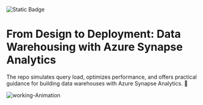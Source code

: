 ![Static Badge](https://img.shields.io/badge/Data%20Warehousing-Green?style=for-the-badge&logoColor=Blue)

# From Design to Deployment: Data Warehousing with Azure Synapse Analytics
The repo simulates query load, optimizes performance, and offers practical guidance for building data warehouses with Azure Synapse Analytics. 🚀


![working-Animation](https://github.com/tahhnik/Designing-Large-Scale-Data-Warehouse-with-Azure-Synapse-Analytics/assets/25973761/eec2989a-63d8-4643-8c75-220e7a819da9)
